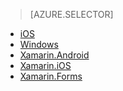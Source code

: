 > [AZURE.SELECTOR]
- [iOS](../articles/app-service-mobile/app-service-mobile-ios-get-started.md)
- [Windows](../articles/app-service-mobile/app-service-mobile-windows-store-dotnet-get-started.md)
- [Xamarin.Android](../articles/app-service-mobile/app-service-mobile-xamarin-android-get-started.md)
- [Xamarin.iOS](../articles/app-service-mobile/app-service-mobile-xamarin-ios-get-started.md)
- [Xamarin.Forms](../articles/app-service-mobile/app-service-mobile-xamarin-forms-get-started.md)

<!---HONumber=Nov15_HO4-->